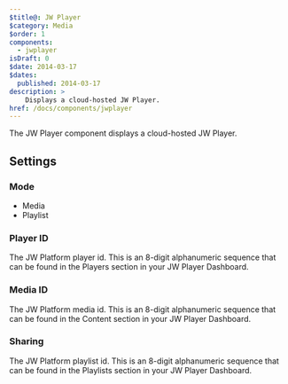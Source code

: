 ```yaml
---
$title@: JW Player
$category: Media
$order: 1
components:
  - jwplayer
isDraft: 0
$date: 2014-03-17
$dates:
  published: 2014-03-17
description: >
    Displays a cloud-hosted JW Player.
href: /docs/components/jwplayer
---
```

<p>The JW Player component displays a cloud-hosted JW Player.</p>

<h2 class="mt4 mb4">Settings</h2>
<h3 class="mb3 mt3">Mode</h3>

- Media
- Playlist

<h3 class="mb3 mt3">Player ID</h3>
The JW Platform player id. This is an 8-digit alphanumeric sequence that can be found in the Players section in your JW Player Dashboard. 
<h3 class="mb3 mt3">Media ID</h3>
The JW Platform media id. This is an 8-digit alphanumeric sequence that can be found in the Content section in your JW Player Dashboard.
<h3 class="mb3 mt3">Sharing</h3>
The JW Platform playlist id. This is an 8-digit alphanumeric sequence that can be found in the Playlists section in your JW Player Dashboard.

<amp-jwplayer data-playlist-id="482jsTAr"
  data-player-id="uoIbMPm3"
  layout="responsive"
  width="16"
  height="9">
</amp-jwplayer>
